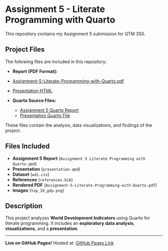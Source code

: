 # Assignment 5 - Literate Programming with Quarto

This repository contains my Assignment 5 submission for QTM 350.

## Project Files

The following files are included in this repository:

- **Report (PDF Format):** 
- [Assignment-5-Literate-Programming-with-Quarto.pdf](Assignment-5-Literate-Programming-with-Quarto.pdf)
- [Presentation HTML](presentation.html)

- **Quarto Source Files:**
  - [Assignment 5 Quarto Report](Assignment-5-Literate-Programming-with-Quarto.qmd)
  - [Presentation Quarto File](presentation.qmd)

These files contain the analysis, data visualizations, and findings of the project.


## Files Included
- **Assignment 5 Report** (`Assignment 5 Literate Programming with Quarto.qmd`)
- **Presentation** (`presentation.qmd`)
- **Dataset** (`wdi.csv`)
- **References** (`references.bib`)
- **Rendered PDF** (`Assignment-5-Literate-Programming-with-Quarto.pdf`)
- **Images** (`top_10_gdp.png`)

## Description
This project analyzes **World Development Indicators** using Quarto for literate programming. It includes an **exploratory data analysis**, **visualizations**, and a **presentation**.


---
**Live on GitHub Pages!** Hosted at: [GitHub Pages Link](https://cindyxyyw.github.io/qtm350-assignment5/)
